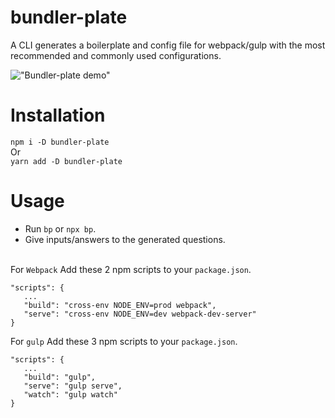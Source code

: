 # bundler-plate
A CLI generates a boilerplate and config file for webpack/gulp with the most recommended and commonly used configurations.

!["Bundler-plate demo"](https://media.giphy.com/media/Y3NFQaFigFwjOcDQIR/giphy.gif)

# Installation
`npm i -D bundler-plate`  
Or<br>
`yarn add -D bundler-plate`

# Usage 

* Run `bp` or `npx bp`.
* Give inputs/answers to the generated questions.<br/><br/>

For `Webpack` Add these 2 npm scripts to your `package.json`.
 ```
 "scripts": {
    ...
    "build": "cross-env NODE_ENV=prod webpack", 
    "serve": "cross-env NODE_ENV=dev webpack-dev-server"
 }
 ```

For `gulp` Add these 3 npm scripts to your `package.json`.
 ```
 "scripts": {
    ...
    "build": "gulp", 
    "serve": "gulp serve",
    "watch": "gulp watch"
 }
 ```

